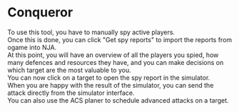 # Conqueror

To use this tool, you have to manually spy active players.  
Once this is done, you can click "Get spy reports" to import the reports from ogame into NJA.  
At this point, you will have an overview of all the players you spied, how many defences and resources they have, and you can make decisions on which target are the most valuable to you.  
You can now click on a target to open the spy report in the simulator.  
When you are happy with the result of the simulator, you can send the attack directly from the simulator interface.  
You can also use the ACS planer to schedule advanced attacks on a target.